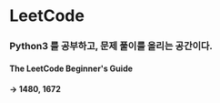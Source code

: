 # LeetCode

### Python3 를 공부하고, 문제 풀이를 올리는 공간이다.
#### The LeetCode Beginner's Guide 
#### -> 1480, 1672

